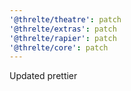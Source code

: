 ```yaml
---
'@threlte/theatre': patch
'@threlte/extras': patch
'@threlte/rapier': patch
'@threlte/core': patch
---
```


Updated prettier
